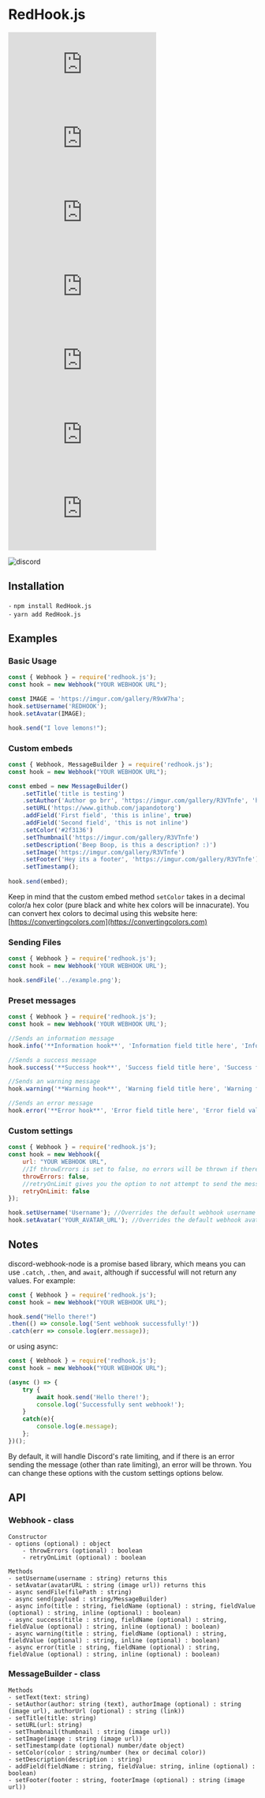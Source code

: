 # RedHook.js
![npm](https://img.shields.io/npm/l/redhook.js?color=pink&style=flat-square)
![sourcerank](https://img.shields.io/librariesio/sourcerank/npm/redhook.js?color=pink&style=flat-square)
![types](https://img.shields.io/npm/types/redhook.js?color=pink&style=flat-square)
![npm version](https://img.shields.io/npm/v/redhook.js?color=pink&style=flat-square)
![keywords](https://img.shields.io/github/package-json/keywords/japandotorg/RedHook.js?color=pink&style=flat-square)
![release](https://img.shields.io/github/release-date-pre/japandotorg/RedHook.js?color=pink&style=flat-square)
![last commit](https://img.shields.io/github/last-commit/japandotorg/RedHook.js?color=pink&style=flat-square)



![discord](https://img.shields.io/discord/772708529744248842?color=pink&style=for-the-badge)

## Installation
` - ` `npm install RedHook.js` <br>
` - ` `yarn add RedHook.js`

## Examples

### Basic Usage
```js
const { Webhook } = require('redhook.js');
const hook = new Webhook("YOUR WEBHOOK URL");

const IMAGE = 'https://imgur.com/gallery/R9xW7ha';
hook.setUsername('REDHOOK');
hook.setAvatar(IMAGE);

hook.send("I love lemons!");
```

### Custom embeds
```js
const { Webhook, MessageBuilder } = require('redhook.js');
const hook = new Webhook("YOUR WEBHOOK URL");

const embed = new MessageBuilder()
    .setTitle('title is testing')
    .setAuthor('Author go brr', 'https://imgur.com/gallery/R3VTnfe', 'https://www.github.com/japandotorg')
    .setURL('https://www.github.com/japandotorg')
    .addField('First field', 'this is inline', true)
    .addField('Second field', 'this is not inline')
    .setColor('#2f3136')
    .setThumbnail('https://imgur.com/gallery/R3VTnfe')
    .setDescription('Beep Boop, is this a description? :)')
    .setImage('https://imgur.com/gallery/R3VTnfe')
    .setFooter('Hey its a footer', 'https://imgur.com/gallery/R3VTnfe')
    .setTimestamp();
    
hook.send(embed);
```

Keep in mind that the custom embed method `setColor` takes in a decimal color/a hex color (pure black and white hex colors will be innacurate). You can convert hex colors to decimal using this website here: [https://convertingcolors.com](https://convertingcolors.com)

### Sending Files 
```js
const { Webhook } = require('redhook.js');
const hook = new Webhook('YOUR WEBHOOK URL');

hook.sendFile('../example.png');
```

### Preset messages
```js
const { Webhook } = require('redhook.js');
const hook = new Webhook('YOUR WEBHOOK URL');

//Sends an information message
hook.info('**Information hook**', 'Information field title here', 'Information field value here');

//Sends a success message
hook.success('**Success hook**', 'Success field title here', 'Success field value here');

//Sends an warning message
hook.warning('**Warning hook**', 'Warning field title here', 'Warning field value here');

//Sends an error message
hook.error('**Error hook**', 'Error field title here', 'Error field value here');
```

### Custom settings
```js
const { Webhook } = require('redhook.js');
const hook = new Webhook({
    url: "YOUR WEBHOOK URL",
    //If throwErrors is set to false, no errors will be thrown if there is an error sending
    throwErrors: false,
    //retryOnLimit gives you the option to not attempt to send the message again if rate limited
    retryOnLimit: false
});

hook.setUsername('Username'); //Overrides the default webhook username
hook.setAvatar('YOUR_AVATAR_URL'); //Overrides the default webhook avatar
```

## Notes
discord-webhook-node is a promise based library, which means you can use `.catch`, `.then`, and `await`, although if successful will not return any values. For example:

```js
const { Webhook } = require('redhook.js');
const hook = new Webhook("YOUR WEBHOOK URL");

hook.send("Hello there!")
.then(() => console.log('Sent webhook successfully!'))
.catch(err => console.log(err.message));
```

or using async:
```js
const { Webhook } = require('redhook.js');
const hook = new Webhook("YOUR WEBHOOK URL");

(async () => {
    try {
        await hook.send('Hello there!');
        console.log('Successfully sent webhook!');
    }
    catch(e){
        console.log(e.message);
    };
})();
```

By default, it will handle Discord's rate limiting, and if there is an error sending the message (other than rate limiting), an error will be thrown. You can change these options with the custom settings options below.

## API
### Webhook - class
```
Constructor
- options (optional) : object
    - throwErrors (optional) : boolean
    - retryOnLimit (optional) : boolean

Methods
- setUsername(username : string) returns this
- setAvatar(avatarURL : string (image url)) returns this
- async sendFile(filePath : string)
- async send(payload : string/MessageBuilder)
- async info(title : string, fieldName (optional) : string, fieldValue (optional) : string, inline (optional) : boolean)
- async success(title : string, fieldName (optional) : string, fieldValue (optional) : string, inline (optional) : boolean)
- async warning(title : string, fieldName (optional) : string, fieldValue (optional) : string, inline (optional) : boolean)
- async error(title : string, fieldName (optional) : string, fieldValue (optional) : string, inline (optional) : boolean)
```

### MessageBuilder - class
```
Methods
- setText(text: string)
- setAuthor(author: string (text), authorImage (optional) : string (image url), authorUrl (optional) : string (link))
- setTitle(title: string)
- setURL(url: string)
- setThumbnail(thumbnail : string (image url))
- setImage(image : string (image url))
- setTimestamp(date (optional) number/date object)
- setColor(color : string/number (hex or decimal color))
- setDescription(description : string)
- addField(fieldName : string, fieldValue: string, inline (optional) : boolean)
- setFooter(footer : string, footerImage (optional) : string (image url))
```
